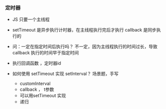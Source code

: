 ### 定时器
   - JS 只要一个主线程
   - setTimeout 是异步执行计时器，在主线程执行完后才执行
     callback 是同步执行的
   - 问：一定在指定时间后执行吗？
     不一定，因为主线程执行的时间过长，导致 callback 执行的时间早于指定时间
   
   - 执行回调函数 ，定时器id

  - 如何使用 setTimeout 实现 setInterval？
    场景题，手写
     - customInterval 
     - callback ， t参数
     - 可以用setTimeout 实现
     - 递归